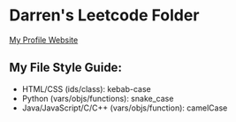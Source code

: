 # Darren's Leetcode Folder
<a href="[placeholder.com](https://damiyu.github.io/leetcode-profile/src/pages/index.html)" target="_blank">My Profile Website</a>

## My File Style Guide:
- HTML/CSS (ids/class): kebab-case
- Python (vars/objs/functions): snake_case
- Java/JavaScript/C/C++ (vars/objs/function): camelCase
